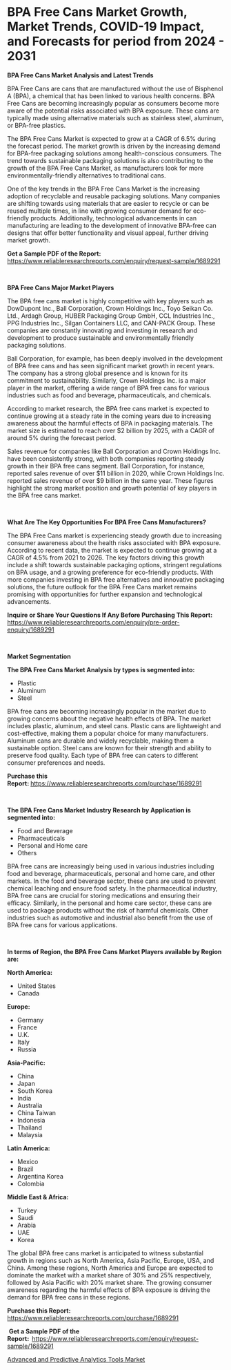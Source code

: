 <p><h1>BPA Free Cans Market Growth, Market Trends, COVID-19 Impact, and Forecasts for period from 2024 - 2031</h1></p><p><strong>BPA Free Cans Market Analysis and Latest Trends</strong></p>
<p><p>BPA Free Cans are cans that are manufactured without the use of Bisphenol A (BPA), a chemical that has been linked to various health concerns. BPA Free Cans are becoming increasingly popular as consumers become more aware of the potential risks associated with BPA exposure. These cans are typically made using alternative materials such as stainless steel, aluminum, or BPA-free plastics.</p><p>The BPA Free Cans Market is expected to grow at a CAGR of 6.5% during the forecast period. The market growth is driven by the increasing demand for BPA-free packaging solutions among health-conscious consumers. The trend towards sustainable packaging solutions is also contributing to the growth of the BPA Free Cans Market, as manufacturers look for more environmentally-friendly alternatives to traditional cans.</p><p>One of the key trends in the BPA Free Cans Market is the increasing adoption of recyclable and reusable packaging solutions. Many companies are shifting towards using materials that are easier to recycle or can be reused multiple times, in line with growing consumer demand for eco-friendly products. Additionally, technological advancements in can manufacturing are leading to the development of innovative BPA-free can designs that offer better functionality and visual appeal, further driving market growth.</p></p>
<p><strong>Get a Sample PDF of the Report:&nbsp;</strong> <a href="https://www.reliableresearchreports.com/enquiry/request-sample/1689291">https://www.reliableresearchreports.com/enquiry/request-sample/1689291</a></p>
<p>&nbsp;</p>
<p><strong>BPA Free Cans Major Market Players</strong></p>
<p><p>The BPA free cans market is highly competitive with key players such as DowDupont Inc., Ball Corporation, Crown Holdings Inc., Toyo Seikan Co. Ltd., Ardagh Group, HUBER Packaging Group GmbH, CCL Industries Inc., PPG Industries Inc., Silgan Containers LLC, and CAN-PACK Group. These companies are constantly innovating and investing in research and development to produce sustainable and environmentally friendly packaging solutions.</p><p>Ball Corporation, for example, has been deeply involved in the development of BPA free cans and has seen significant market growth in recent years. The company has a strong global presence and is known for its commitment to sustainability. Similarly, Crown Holdings Inc. is a major player in the market, offering a wide range of BPA free cans for various industries such as food and beverage, pharmaceuticals, and chemicals.</p><p>According to market research, the BPA free cans market is expected to continue growing at a steady rate in the coming years due to increasing awareness about the harmful effects of BPA in packaging materials. The market size is estimated to reach over $2 billion by 2025, with a CAGR of around 5% during the forecast period.</p><p>Sales revenue for companies like Ball Corporation and Crown Holdings Inc. have been consistently strong, with both companies reporting steady growth in their BPA free cans segment. Ball Corporation, for instance, reported sales revenue of over $11 billion in 2020, while Crown Holdings Inc. reported sales revenue of over $9 billion in the same year. These figures highlight the strong market position and growth potential of key players in the BPA free cans market.</p></p>
<p>&nbsp;</p>
<p><strong>What Are The Key Opportunities For BPA Free Cans Manufacturers?</strong></p>
<p><p>The BPA Free Cans market is experiencing steady growth due to increasing consumer awareness about the health risks associated with BPA exposure. According to recent data, the market is expected to continue growing at a CAGR of 4.5% from 2021 to 2026. The key factors driving this growth include a shift towards sustainable packaging options, stringent regulations on BPA usage, and a growing preference for eco-friendly products. With more companies investing in BPA free alternatives and innovative packaging solutions, the future outlook for the BPA Free Cans market remains promising with opportunities for further expansion and technological advancements.</p></p>
<p><strong>Inquire or Share Your Questions If Any Before Purchasing This Report:</strong> <a href="https://www.reliableresearchreports.com/enquiry/pre-order-enquiry/1689291">https://www.reliableresearchreports.com/enquiry/pre-order-enquiry/1689291</a></p>
<p>&nbsp;</p>
<p><strong>Market Segmentation</strong></p>
<p><strong>The BPA Free Cans Market Analysis by types is segmented into:</strong></p>
<p><ul><li>Plastic</li><li>Aluminum</li><li>Steel</li></ul></p>
<p><p>BPA free cans are becoming increasingly popular in the market due to growing concerns about the negative health effects of BPA. The market includes plastic, aluminum, and steel cans. Plastic cans are lightweight and cost-effective, making them a popular choice for many manufacturers. Aluminum cans are durable and widely recyclable, making them a sustainable option. Steel cans are known for their strength and ability to preserve food quality. Each type of BPA free can caters to different consumer preferences and needs.</p></p>
<p><strong>Purchase this Report:&nbsp;</strong><a href="https://www.reliableresearchreports.com/purchase/1689291">https://www.reliableresearchreports.com/purchase/1689291</a></p>
<p>&nbsp;</p>
<p><strong>The BPA Free Cans Market Industry Research by Application is segmented into:</strong></p>
<p><ul><li>Food and Beverage</li><li>Pharmaceuticals</li><li>Personal and Home care</li><li>Others</li></ul></p>
<p><p>BPA free cans are increasingly being used in various industries including food and beverage, pharmaceuticals, personal and home care, and other markets. In the food and beverage sector, these cans are used to prevent chemical leaching and ensure food safety. In the pharmaceutical industry, BPA free cans are crucial for storing medications and ensuring their efficacy. Similarly, in the personal and home care sector, these cans are used to package products without the risk of harmful chemicals. Other industries such as automotive and industrial also benefit from the use of BPA free cans for various applications.</p></p>
<p>&nbsp;</p>
<p><strong>In terms of Region, the BPA Free Cans Market Players available by Region are:</strong></p>
<p>
    <p> <strong> North America: </strong>
        <ul>
            <li>United States</li>
            <li>Canada</li>
        </ul>
        </p> 
    <p> <strong> Europe: </strong>
        <ul>
            <li>Germany</li>
            <li>France</li>
            <li>U.K.</li>
            <li>Italy</li>
            <li>Russia</li>
        </ul>
        </p> 
    <p> <strong> Asia-Pacific: </strong>
        <ul>
            <li>China</li>
            <li>Japan</li>
            <li>South Korea</li>
            <li>India</li>
            <li>Australia</li>
            <li>China Taiwan</li>
            <li>Indonesia</li>
            <li>Thailand</li>
            <li>Malaysia</li>
        </ul>
        </p> 
    <p> <strong> Latin America: </strong>
        <ul>
            <li>Mexico</li>
            <li>Brazil</li>
            <li>Argentina Korea</li>
            <li>Colombia</li>
        </ul>
        </p> 
    <p> <strong> Middle East & Africa: </strong>
        <ul>
            <li>Turkey</li>
            <li>Saudi</li>
            <li>Arabia</li>
            <li>UAE</li>
            <li>Korea</li>
        </ul>
    </p>
    </p>
<p><p>The global BPA free cans market is anticipated to witness substantial growth in regions such as North America, Asia Pacific, Europe, USA, and China. Among these regions, North America and Europe are expected to dominate the market with a market share of 30% and 25% respectively, followed by Asia Pacific with 20% market share. The growing consumer awareness regarding the harmful effects of BPA exposure is driving the demand for BPA free cans in these regions.</p></p>
<p><strong>Purchase this Report: </strong><a href="https://www.reliableresearchreports.com/purchase/1689291">https://www.reliableresearchreports.com/purchase/1689291</a></p>
<p>&nbsp;<strong>Get a Sample PDF of the Report:&nbsp;&nbsp;</strong><a href="https://www.reliableresearchreports.com/enquiry/request-sample/1689291">https://www.reliableresearchreports.com/enquiry/request-sample/1689291</a></p>
<p><strong></strong></p>
<p><p><a href="https://gamy-alyssum-396.notion.site/Advanced-and-Predictive-Analytics-Tools-Market-Size-2024-2031-Global-Industrial-Analysis-Key-Geog-d2e492d009e244669d778a306d0ef028">Advanced and Predictive Analytics Tools Market</a></p></p>